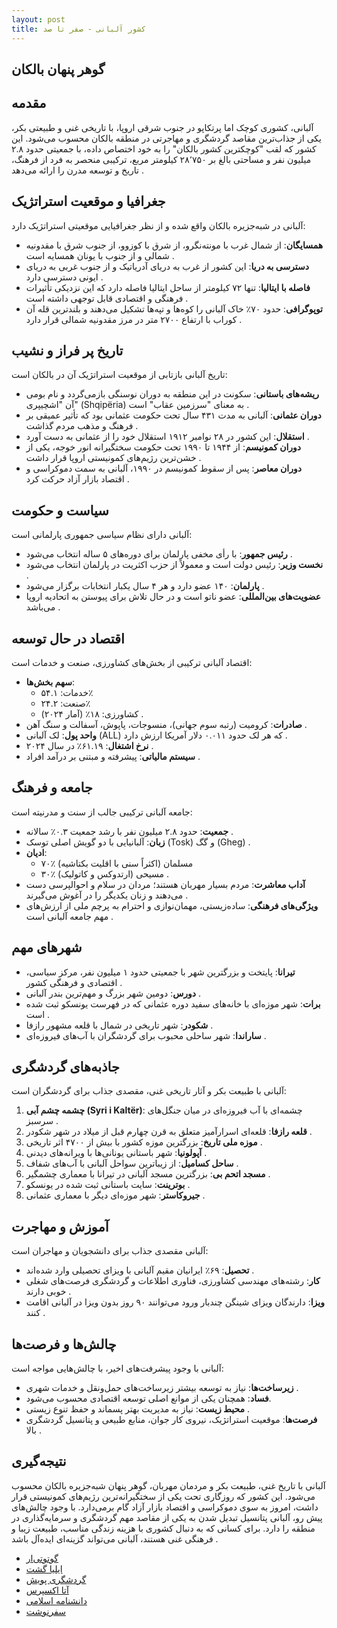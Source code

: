 ```yaml
---
layout: post
title: کشور آلبانی - صفر تا صد
---
```


## گوهر پنهان بالکان

## مقدمه

آلبانی، کشوری کوچک اما پرتکاپو در جنوب شرقی اروپا، با تاریخی غنی و طبیعتی بکر، یکی از جذاب‌ترین مقاصد گردشگری و مهاجرتی در منطقه بالکان محسوب می‌شود. این کشور که لقب "کوچکترین کشور بالکان" را به خود اختصاص داده، با جمعیتی حدود ۲.۸ میلیون نفر و مساحتی بالغ بر ۲۸٬۷۵۰ کیلومتر مربع، ترکیبی منحصر به فرد از فرهنگ، تاریخ و توسعه مدرن را ارائه می‌دهد .

## جغرافیا و موقعیت استراتژیک

آلبانی در شبه‌جزیره بالکان واقع شده و از نظر جغرافیایی موقعیتی استراتژیک دارد:

- **همسایگان**: از شمال غرب با مونته‌نگرو، از شرق با کوزوو، از جنوب شرق با مقدونیه شمالی و از جنوب با یونان همسایه است .
- **دسترسی به دریا**: این کشور از غرب به دریای آدریاتیک و از جنوب غربی به دریای ایونی دسترسی دارد .
- **فاصله با ایتالیا**: تنها ۷۲ کیلومتر از ساحل ایتالیا فاصله دارد که این نزدیکی تأثیرات فرهنگی و اقتصادی قابل توجهی داشته است .
- **توپوگرافی**: حدود ۷۰٪ خاک آلبانی را کوه‌ها و تپه‌ها تشکیل می‌دهند و بلندترین قله آن کوراب با ارتفاع ۲۷۰۰ متر در مرز مقدونیه شمالی قرار دارد .

## تاریخ پر فراز و نشیب

تاریخ آلبانی بازتابی از موقعیت استراتژیک آن در بالکان است:

- **ریشه‌های باستانی**: سکونت در این منطقه به دوران نوسنگی بازمی‌گردد و نام بومی آن "اشچیپری" (Shqipëria) به معنای "سرزمین عقاب" است .
- **دوران عثمانی**: آلبانی به مدت ۴۳۱ سال تحت حکومت عثمانی بود که تأثیر عمیقی بر فرهنگ و مذهب مردم گذاشت .
- **استقلال**: این کشور در ۲۸ نوامبر ۱۹۱۲ استقلال خود را از عثمانی به دست آورد .
- **دوران کمونیسم**: از ۱۹۴۴ تا ۱۹۹۰ تحت حکومت سختگیرانه انور خوجه، یکی از خشن‌ترین رژیم‌های کمونیستی اروپا قرار داشت .
- **دوران معاصر**: پس از سقوط کمونیسم در ۱۹۹۰، آلبانی به سمت دموکراسی و اقتصاد بازار آزاد حرکت کرد .

## سیاست و حکومت

آلبانی دارای نظام سیاسی جمهوری پارلمانی است:

- **رئیس جمهور**: با رأی مخفی پارلمان برای دوره‌های ۵ ساله انتخاب می‌شود .
- **نخست وزیر**: رئیس دولت است و معمولاً از حزب اکثریت در پارلمان انتخاب می‌شود .
- **پارلمان**: ۱۴۰ عضو دارد و هر ۴ سال یکبار انتخابات برگزار می‌شود .
- **عضویت‌های بین‌المللی**: عضو ناتو است و در حال تلاش برای پیوستن به اتحادیه اروپا می‌باشد .

## اقتصاد در حال توسعه

اقتصاد آلبانی ترکیبی از بخش‌های کشاورزی، صنعت و خدمات است:

- **سهم بخش‌ها**: 
  - خدمات: ۵۴.۱٪ 
  - صنعت: ۲۴.۲٪ 
  - کشاورزی: ۱۸٪ (آمار ۲۰۲۴) .
- **صادرات**: کرومیت (رتبه سوم جهانی)، منسوجات، پاپوش، آسفالت و سنگ آهن .
- **واحد پول**: لک آلبانی (ALL) که هر لک حدود ۰.۰۱۱ دلار آمریکا ارزش دارد .
- **نرخ اشتغال**: ۶۱.۱۹٪ در سال ۲۰۲۴ .
- **سیستم مالیاتی**: پیشرفته و مبتنی بر درآمد افراد .

## جامعه و فرهنگ

جامعه آلبانی ترکیبی جالب از سنت و مدرنیته است:

- **جمعیت**: حدود ۲.۸ میلیون نفر با رشد جمعیت ۰.۳٪ سالانه .
- **زبان**: آلبانیایی با دو گویش اصلی توسک (Tosk) و گگ (Gheg) .
- **ادیان**: 
  - ۷۰٪ مسلمان (اکثراً سنی با اقلیت بکتاشیه)
  - ۳۰٪ مسیحی (ارتدوکس و کاتولیک) .
- **آداب معاشرت**: مردم بسیار مهربان هستند؛ مردان در سلام و احوالپرسی دست می‌دهند و زنان یکدیگر را در آغوش می‌گیرند .
- **ویژگی‌های فرهنگی**: ساده‌زیستی، مهمان‌نوازی و احترام به پرچم ملی از ارزش‌های مهم جامعه آلبانی است .

## شهرهای مهم

- **تیرانا**: پایتخت و بزرگترین شهر با جمعیتی حدود ۱ میلیون نفر، مرکز سیاسی، اقتصادی و فرهنگی کشور .
- **دورس**: دومین شهر بزرگ و مهم‌ترین بندر آلبانی .
- **برات**: شهر موزه‌ای با خانه‌های سفید دوره عثمانی که در فهرست یونسکو ثبت شده است .
- **شکودر**: شهر تاریخی در شمال با قلعه مشهور رازفا .
- **ساراندا**: شهر ساحلی محبوب برای گردشگران با آب‌های فیروزه‌ای .

## جاذبه‌های گردشگری

آلبانی با طبیعت بکر و آثار تاریخی غنی، مقصدی جذاب برای گردشگران است:

1. **چشمه چشم آبی (Syri i Kaltër)**: چشمه‌ای با آب فیروزه‌ای در میان جنگل‌های سرسبز .
2. **قلعه رازفا**: قلعه‌ای اسرارآمیز متعلق به قرن چهارم قبل از میلاد در شهر شکودر .
3. **موزه ملی تاریخ**: بزرگترین موزه کشور با بیش از ۴۷۰۰ اثر تاریخی .
4. **آپولونیا**: شهر باستانی یونانی‌ها با ویرانه‌های دیدنی .
5. **ساحل کسامیل**: از زیباترین سواحل آلبانی با آب‌های شفاف .
6. **مسجد اتحم بی**: بزرگترین مسجد آلبانی در تیرانا با معماری چشمگیر .
7. **بوترینت**: سایت باستانی ثبت شده در یونسکو .
8. **جیروکاستر**: شهر موزه‌ای دیگر با معماری عثمانی .

## آموزش و مهاجرت

آلبانی مقصدی جذاب برای دانشجویان و مهاجران است:

- **تحصیل**: ۶۹٪ ایرانیان مقیم آلبانی با ویزای تحصیلی وارد شده‌اند .
- **کار**: رشته‌های مهندسی کشاورزی، فناوری اطلاعات و گردشگری فرصت‌های شغلی خوبی دارند .
- **ویزا**: دارندگان ویزای شینگن چندبار ورود می‌توانند ۹۰ روز بدون ویزا در آلبانی اقامت کنند .

## چالش‌ها و فرصت‌ها

آلبانی با وجود پیشرفت‌های اخیر، با چالش‌هایی مواجه است:

- **زیرساخت‌ها**: نیاز به توسعه بیشتر زیرساخت‌های حمل‌ونقل و خدمات شهری .
- **فساد**: همچنان یکی از موانع اصلی توسعه اقتصادی محسوب می‌شود.
- **محیط زیست**: نیاز به مدیریت بهتر پسماند و حفظ تنوع زیستی .
- **فرصت‌ها**: موقعیت استراتژیک، نیروی کار جوان، منابع طبیعی و پتانسیل گردشگری بالا .

## نتیجه‌گیری

آلبانی با تاریخ غنی، طبیعت بکر و مردمان مهربان، گوهر پنهان شبه‌جزیره بالکان محسوب می‌شود. این کشور که روزگاری تحت یکی از سختگیرانه‌ترین رژیم‌های کمونیستی قرار داشت، امروز به سوی دموکراسی و اقتصاد بازار آزاد گام برمی‌دارد. با وجود چالش‌های پیش رو، آلبانی پتانسیل تبدیل شدن به یکی از مقاصد مهم گردشگری و سرمایه‌گذاری در منطقه را دارد. برای کسانی که به دنبال کشوری با هزینه زندگی مناسب، طبیعت زیبا و فرهنگی غنی هستند، آلبانی می‌تواند گزینه‌ای ایده‌آل باشد .

- [گوتو‌تی‌ار](https://go2tr.co/albania)
- [ایلیا گشت](https://www.ealiya.com/country/albania/)
- [گردشگری پویش](https://puyeshtravel.ir/content/162-Albania)
- [آتا اکسپرس](https://ata-exp.com/fa/154/%D9%85%D8%B9%D8%B1%D9%81%DB%8C-%DA%A9%D8%B4%D9%88%D8%B1-%D8%A2%D9%84%D8%A8%D8%A7%D9%86%DB%8C-%7C-%D9%87%D9%85%D9%87-%DA%86%DB%8C%D8%B2-%D8%AF%D8%B1%D8%A8%D8%A7%D8%B1%D9%87-%D8%A2%D9%84%D8%A8%D8%A7%D9%86%DB%8C)
- [دانشنامه اسلامی](https://wiki.ahlolbait.com/%D8%A2%D9%84%D8%A8%D8%A7%D9%86%DB%8C)
- [سفرنوشت](https://www.safarnevesht.com/albania/)
